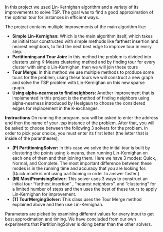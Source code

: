 In this project we used Lin-Kernighan algorithm and a variaty of its improvements to solve TSP. The goal was to find a good approximation of the optimal tour for instances in efficient ways.

The project contains multiple improvements of the main algorithm like:
- **Simple Lin-Kernighan:** Which is the main algorithm itself, which takes an initial tour constructed with simple methods like farthest insertion and nearest neighbors, to find the next best edge to improve tour in every step.
- **Partitioning and Tour Join:** In this method the problem is divided into clusters using K-Means clustering method and by finding tour for every cluster with simple Lin-Kernighan, then we will join these tours
- **Tour Merge:** In this method we use multiple methods to produce some tours for the problem, using these tours we will construct a new graph and solve the TSP problem with Lin-Kernighan on this new sparse graph.
- **Using  alpha-nearness to find neighbors:**  Another improvement that is implemented in this project is the method of finding neighbors using alpha-nearness introduced by Heslgaun to choose the considered edges for replacement in the K-exchanges.

**Instructions**
On running the program, you will be asked to enter the address and then the name of your .tsp instance of the problem. After that, you will be asked to choose between the following 3 solvers for the problem. In order to pick your choice, you must enter its first letter (the letter that is inside of the parantheses). 
- **(P) PartitioningSolver:** In this case we solve the initial tour is built by clustering the points using k-means, then running Lin-Kernighan on each one of them and then joining them. Here we have 3 modes: Quick, Normal, and Complete. The most important difference between these modes is in the running time and accuracy that you are looking for. (Quick mode is not using partitioning in order to answer faster.) 
- **(M) MostPromisingSolver:** This solver uses 3 ways to construct an initial tour “farthest insertion” , “nearest neighbors”, and “clustering”  for a limited number of steps and then uses the best of these tours to apply Lin-Kernighan for improvement.
- **(T) TourMergingSolver:** This class uses the Tour Merge method explained above and then use Lin-Kernighan.

Parameters are picked by examining different values for every input to get best approximation and timing. We have concluded from our own experiments that PartitioningSolver is doing better than the other solvers.
